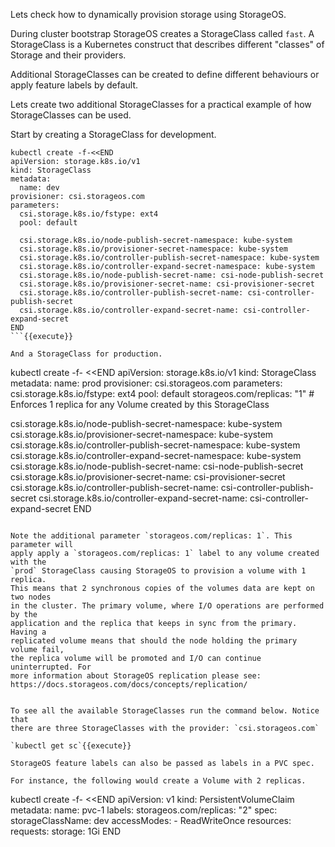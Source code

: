 Lets check how to dynamically provision storage using
StorageOS.

During cluster bootstrap StorageOS creates a StorageClass called `fast`. A
StorageClass is a Kubernetes construct that describes different "classes" of
Storage and their providers.

Additional StorageClasses can be created to define different behaviours or apply
feature labels by default.

Lets create two additional StorageClasses for a practical example of how StorageClasses can be used.

Start by creating a StorageClass for development.

```
kubectl create -f-<<END
apiVersion: storage.k8s.io/v1
kind: StorageClass
metadata:
  name: dev
provisioner: csi.storageos.com
parameters:
  csi.storage.k8s.io/fstype: ext4
  pool: default

  csi.storage.k8s.io/node-publish-secret-namespace: kube-system
  csi.storage.k8s.io/provisioner-secret-namespace: kube-system
  csi.storage.k8s.io/controller-publish-secret-namespace: kube-system
  csi.storage.k8s.io/controller-expand-secret-namespace: kube-system
  csi.storage.k8s.io/node-publish-secret-name: csi-node-publish-secret
  csi.storage.k8s.io/provisioner-secret-name: csi-provisioner-secret
  csi.storage.k8s.io/controller-publish-secret-name: csi-controller-publish-secret
  csi.storage.k8s.io/controller-expand-secret-name: csi-controller-expand-secret
END
```{{execute}}

And a StorageClass for production.

```
kubectl create -f- <<END
apiVersion: storage.k8s.io/v1
kind: StorageClass
metadata:
  name: prod
provisioner: csi.storageos.com
parameters:
  csi.storage.k8s.io/fstype: ext4
  pool: default
  storageos.com/replicas: "1" # Enforces 1 replica for any Volume created by this StorageClass

  csi.storage.k8s.io/node-publish-secret-namespace: kube-system
  csi.storage.k8s.io/provisioner-secret-namespace: kube-system
  csi.storage.k8s.io/controller-publish-secret-namespace: kube-system
  csi.storage.k8s.io/controller-expand-secret-namespace: kube-system
  csi.storage.k8s.io/node-publish-secret-name: csi-node-publish-secret
  csi.storage.k8s.io/provisioner-secret-name: csi-provisioner-secret
  csi.storage.k8s.io/controller-publish-secret-name: csi-controller-publish-secret
  csi.storage.k8s.io/controller-expand-secret-name: csi-controller-expand-secret
END
```{{execute}}

Note the additional parameter `storageos.com/replicas: 1`. This parameter will
apply apply a `storageos.com/replicas: 1` label to any volume created with the
`prod` StorageClass causing StorageOS to provision a volume with 1 replica.
This means that 2 synchronous copies of the volumes data are kept on two nodes
in the cluster. The primary volume, where I/O operations are performed by the
application and the replica that keeps in sync from the primary. Having a
replicated volume means that should the node holding the primary volume fail,
the replica volume will be promoted and I/O can continue uninterrupted. For
more information about StorageOS replication please see:
https://docs.storageos.com/docs/concepts/replication/


To see all the available StorageClasses run the command below. Notice that
there are three StorageClasses with the provider: `csi.storageos.com`

`kubectl get sc`{{execute}}

StorageOS feature labels can also be passed as labels in a PVC spec.

For instance, the following would create a Volume with 2 replicas.

```
kubectl create -f- <<END
apiVersion: v1
kind: PersistentVolumeClaim
metadata:
  name: pvc-1
  labels:
    storageos.com/replicas: "2"
spec:
  storageClassName: dev
  accessModes:
    - ReadWriteOnce
  resources:
    requests:
      storage: 1Gi
END
```{{execute}}
